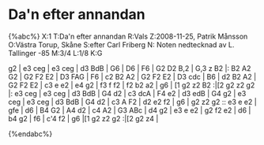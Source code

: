 # Da'n efter annandan

{%abc%}
X:1
T:Da'n efter annandan
R:Vals
Z:2008-11-25, Patrik Månsson
O:Västra Torup, Skåne
S:efter Carl Friberg
N: Noten nedtecknad av L. Tallinger -85
M:3/4
L:1/8
K:G

g2 | e3 ceg | e3 ceg | d3 BdB | G6 | D6 | F6 | G2 D2 B,2 |
G,3 z B2 |: B2 A2 G2 | G2 F2 E2 | D3 FAG | F6 | c2 B2 A2 | G2 F2 E2 |
D3 cdc | B6 | d2 B2 A2 | G2 F2 E2 | c3 e e2 | e4 g2 | f3 f f2 |
f2 b2 a2 | g6 | [1 g2 z2 B2 :|[2 g2 z2 g2 |: e3 ceg | e3 ceg |
d3 BdB | G4 d2 | c3 dcA | F4 e2 | d3 edB | G4 g2 |
e3 ceg | e3 ceg | d3 BdB | G4 d2 | c3 A F2 |
d2 e2 f2 | g6 | g2 z2 g2 :: e3 e e2 | gfe | d6 |
B4 G2 | A4 d2 | c4 A2 | G3 ABc | d4 g2 | e3 e e2 |
g2 f2 e2 | d6 | b4 g2 | f6 | c'4 f2 | g6 |[1 g2 z2 g2 :|[2 g2 z4 |



{%endabc%}

